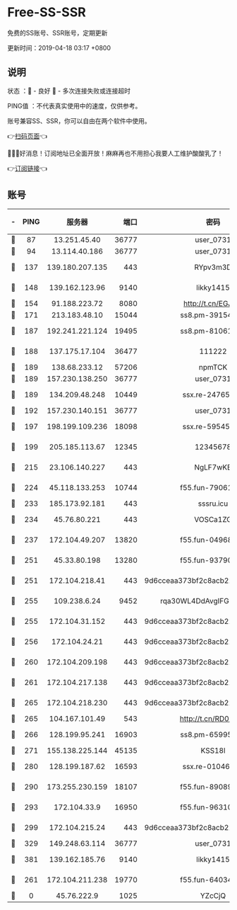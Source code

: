 # Free-SS-SSR

免费的SS账号、SSR账号，定期更新

更新时间：2019-04-18 03:17 +0800

## 说明

状态     ：🙂 - 良好 🙁 - 多次连接失败或连接超时

PING值   ：不代表真实使用中的速度，仅供参考。

账号兼容SS、SSR，你可以自由在两个软件中使用。

👉[扫码页面](https://liesauer.github.io/Free-SS-SSR/)👈

🎉🎉🎉好消息！订阅地址已全面开放！麻麻再也不用担心我要人工维护酸酸乳了！

👉[订阅链接](https://www.liesauer.net/yogurt/subscribe?ACCESS_TOKEN=DAYxR3mMaZAsaqUb)👈

## 账号

|-|PING|服务器|端口|密码|加密方式|区域|
|:----:|:----:|:-----:|-----:|:----:|:----:|:----:|
|🙂|87|13.251.45.40|36777|user_0731|chacha20|SG|
|🙂|94|13.114.40.186|36777|user_0731|chacha20|JP|
|🙂|137|139.180.207.135|443|RYpv3m3D|aes-256-cfb|JP|
|🙂|148|139.162.123.96|9140|likky1415|aes-256-cfb|JP|
|🙂|154|91.188.223.72|8080|http://t.cn/EGJIyrl|rc4-md5|RU|
|🙂|171|213.183.48.10|15044|ss8.pm-39154943|rc4-md5|RU|
|🙂|187|192.241.221.124|19495|ss8.pm-81061227|aes-256-cfb|US|
|🙂|188|137.175.17.104|36477|111222|aes-256-cfb|US|
|🙂|189|138.68.233.12|57206|npmTCK|rc4-md5|US|
|🙂|189|157.230.138.250|36777|user_0731|chacha20|US|
|🙂|189|134.209.48.248|10449|ssx.re-24765202|aes-256-cfb|US|
|🙂|192|157.230.140.151|36777|user_0731|chacha20|US|
|🙂|197|198.199.109.236|18098|ssx.re-59545724|aes-256-cfb|US|
|🙂|199|205.185.113.67|12345|12345678|aes-256-cfb|US|
|🙂|215|23.106.140.227|443|NgLF7wKB|aes-256-cfb|US|
|🙂|224|45.118.133.253|10744|f55.fun-79061620|aes-256-cfb|SG|
|🙂|233|185.173.92.181|443|sssru.icu|rc4-md5|RU|
|🙂|234|45.76.80.221|443|VOSCa1ZG|aes-256-cfb|DE|
|🙂|237|172.104.49.207|13820|f55.fun-04968716|aes-256-cfb|SG|
|🙂|251|45.33.80.198|13280|f55.fun-93790108|aes-256-cfb|US|
|🙂|251|172.104.218.41|443|9d6cceaa373bf2c8acb22e60b6a58be6|aes-256-cfb|US|
|🙂|255|109.238.6.24|9452|rqa30WL4DdAvgIFG6Fs3znzTa|aes-256-cfb|FR|
|🙂|255|172.104.31.152|443|9d6cceaa373bf2c8acb22e60b6a58be6|aes-256-cfb|US|
|🙂|256|172.104.24.21|443|9d6cceaa373bf2c8acb22e60b6a58be6|aes-256-cfb|US|
|🙂|260|172.104.209.198|443|9d6cceaa373bf2c8acb22e60b6a58be6|aes-256-cfb|US|
|🙂|261|172.104.217.138|443|9d6cceaa373bf2c8acb22e60b6a58be6|aes-256-cfb|US|
|🙂|265|172.104.218.230|443|9d6cceaa373bf2c8acb22e60b6a58be6|aes-256-cfb|US|
|🙂|265|104.167.101.49|543|http://t.cn/RD0D7sx|rc4-md5|CA|
|🙂|266|128.199.95.241|16903|ss8.pm-65995884|aes-256-cfb|SG|
|🙂|271|155.138.225.144|45135|KSS18l|rc4-md5|US|
|🙂|280|128.199.187.62|16593|ssx.re-01046701|aes-256-cfb|SG|
|🙂|290|173.255.230.159|18107|f55.fun-89089831|aes-256-cfb|US|
|🙂|293|172.104.33.9|16950|f55.fun-96310007|aes-256-cfb|SG|
|🙂|299|172.104.215.24|443|9d6cceaa373bf2c8acb22e60b6a58be6|aes-256-cfb|US|
|🙂|329|149.248.63.114|36777|user_0731|chacha20|CA|
|🙂|381|139.162.185.76|9140|likky1415|aes-256-cfb|DE|
|🙂|261|172.104.211.238|19770|f55.fun-64034702|aes-256-cfb|US|
|🙁|0|45.76.222.9|1025|YZcCjQ|rc4-md5|JP|
